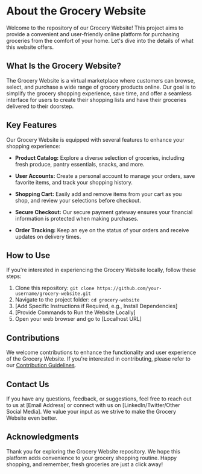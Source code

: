 # About the Grocery Website


Welcome to the repository of our Grocery Website! This project aims to provide a convenient and user-friendly online platform for purchasing groceries from the comfort of your home. Let's dive into the details of what this website offers.

## What Is the Grocery Website?

The Grocery Website is a virtual marketplace where customers can browse, select, and purchase a wide range of grocery products online. Our goal is to simplify the grocery shopping experience, save time, and offer a seamless interface for users to create their shopping lists and have their groceries delivered to their doorstep.

## Key Features

Our Grocery Website is equipped with several features to enhance your shopping experience:

- **Product Catalog:** Explore a diverse selection of groceries, including fresh produce, pantry essentials, snacks, and more.

- **User Accounts:** Create a personal account to manage your orders, save favorite items, and track your shopping history.

- **Shopping Cart:** Easily add and remove items from your cart as you shop, and review your selections before checkout.

- **Secure Checkout:** Our secure payment gateway ensures your financial information is protected when making purchases.

- **Order Tracking:** Keep an eye on the status of your orders and receive updates on delivery times.

## How to Use

If you're interested in experiencing the Grocery Website locally, follow these steps:

1. Clone this repository: `git clone https://github.com/your-username/grocery-website.git`
2. Navigate to the project folder: `cd grocery-website`
3. [Add Specific Instructions if Required, e.g., Install Dependencies]
4. [Provide Commands to Run the Website Locally]
5. Open your web browser and go to [Localhost URL]

## Contributions

We welcome contributions to enhance the functionality and user experience of the Grocery Website. If you're interested in contributing, please refer to our [Contribution Guidelines](CONTRIBUTING.md).

## Contact Us

If you have any questions, feedback, or suggestions, feel free to reach out to us at [Email Address] or connect with us on [LinkedIn/Twitter/Other Social Media]. We value your input as we strive to make the Grocery Website even better.

## Acknowledgments


Thank you for exploring the Grocery Website repository. We hope this platform adds convenience to your grocery shopping routine. Happy shopping, and remember, fresh groceries are just a click away!
